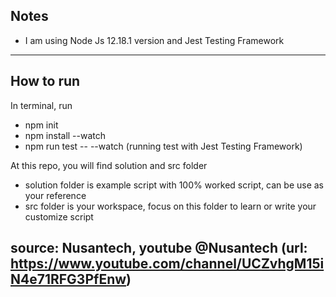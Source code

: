 Notes
----
- I am using Node Js 12.18.1 version and Jest Testing Framework

---------------
How to run
----
In terminal, run
- npm init
- npm install --watch
- npm run test -- --watch (running test with Jest Testing Framework)

At this repo, you will find solution and src folder
- solution folder is example script with 100% worked script, can be use as your reference
- src folder is your workspace, focus on this folder to learn or write your customize script

## source: Nusantech, youtube @Nusantech (url: https://www.youtube.com/channel/UCZvhgM15iN4e71RFG3PfEnw)
